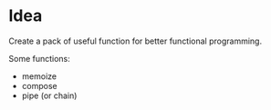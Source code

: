 # Idea

Create a pack of useful function for better functional programming.

Some functions:

 - memoize
 - compose
 - pipe (or chain)
